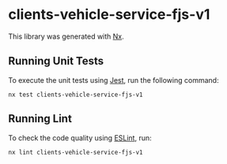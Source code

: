 # clients-vehicle-service-fjs-v1

This library was generated with [Nx](https://nx.dev).

## Running Unit Tests

To execute the unit tests using [Jest](https://jestjs.io), run the following command:

```
nx test clients-vehicle-service-fjs-v1
```

## Running Lint

To check the code quality using [ESLint](https://eslint.org/), run:

```
nx lint clients-vehicle-service-fjs-v1
```
